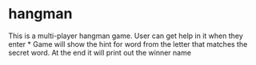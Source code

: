 # hangman
This is a multi-player hangman game.
User can get help in it when they enter *
Game will show the hint for word from the letter that matches the secret word.
At the end it will print out the winner name
